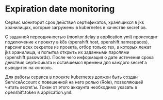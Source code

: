 # Expiration date monitoring
Сервис мониторит срок действия сертификатов, хранящихся в jks хранилищах,
которые загружены в kubernetes в качестве secret'ов. <br>

С заданной переодичностью (monitor.delay в application.yml) происходит
подключение к проекту в k8s (openshift.host, openshift.namespaces), парсинг
всех секретов из проекта, отбор только тех, в которых лежат jks хранилища, 
и попытка открыть их заданными паролями (openshift.passwords). После чего 
информация о дате истечения срока действия сертификата и оставшемся времени для 
каждого secret'a выводится на консоль.

Для работы сервиса в проекте kubernetes должен быть создан ServiceAccount 
с повешенной на него ролью (Role), позволяющей читать secret'ы. 
Токен от этого аккаунта необходимо указать в openshift.token в application.yml.